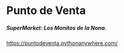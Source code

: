 ﻿# Punto de Venta
##### SuperMarket: Los Monitos de la Nona.

https://puntodeventa.pythonanywhere.com/
